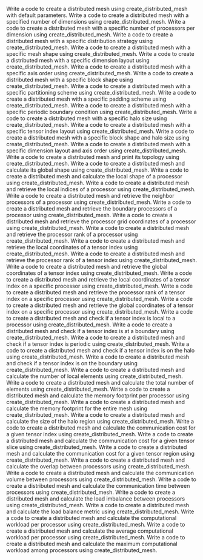Write a code to create a distributed mesh using create_distributed_mesh with default parameters.
Write a code to create a distributed mesh with a specified number of dimensions using create_distributed_mesh.
Write a code to create a distributed mesh with a specific number of processors per dimension using create_distributed_mesh.
Write a code to create a distributed mesh with a specific distribution strategy using create_distributed_mesh.
Write a code to create a distributed mesh with a specific mesh shape using create_distributed_mesh.
Write a code to create a distributed mesh with a specific dimension layout using create_distributed_mesh.
Write a code to create a distributed mesh with a specific axis order using create_distributed_mesh.
Write a code to create a distributed mesh with a specific block shape using create_distributed_mesh.
Write a code to create a distributed mesh with a specific partitioning scheme using create_distributed_mesh.
Write a code to create a distributed mesh with a specific padding scheme using create_distributed_mesh.
Write a code to create a distributed mesh with a specific periodic boundary condition using create_distributed_mesh.
Write a code to create a distributed mesh with a specific halo size using create_distributed_mesh.
Write a code to create a distributed mesh with a specific tensor index layout using create_distributed_mesh.
Write a code to create a distributed mesh with a specific block shape and halo size using create_distributed_mesh.
Write a code to create a distributed mesh with a specific dimension layout and axis order using create_distributed_mesh.
Write a code to create a distributed mesh and print its topology using create_distributed_mesh.
Write a code to create a distributed mesh and calculate its global shape using create_distributed_mesh.
Write a code to create a distributed mesh and calculate the local shape of a processor using create_distributed_mesh.
Write a code to create a distributed mesh and retrieve the local indices of a processor using create_distributed_mesh.
Write a code to create a distributed mesh and retrieve the neighbor processors of a processor using create_distributed_mesh.
Write a code to create a distributed mesh and retrieve the boundary processors of a processor using create_distributed_mesh.
Write a code to create a distributed mesh and retrieve the processor grid coordinates of a processor using create_distributed_mesh.
Write a code to create a distributed mesh and retrieve the processor rank of a processor using create_distributed_mesh.
Write a code to create a distributed mesh and retrieve the local coordinates of a tensor index using create_distributed_mesh.
Write a code to create a distributed mesh and retrieve the processor rank of a tensor index using create_distributed_mesh.
Write a code to create a distributed mesh and retrieve the global coordinates of a tensor index using create_distributed_mesh.
Write a code to create a distributed mesh and retrieve the local coordinates of a tensor index on a specific processor using create_distributed_mesh.
Write a code to create a distributed mesh and retrieve the processor rank of a tensor index on a specific processor using create_distributed_mesh.
Write a code to create a distributed mesh and retrieve the global coordinates of a tensor index on a specific processor using create_distributed_mesh.
Write a code to create a distributed mesh and check if a tensor index is local to a processor using create_distributed_mesh.
Write a code to create a distributed mesh and check if a tensor index is at a boundary using create_distributed_mesh.
Write a code to create a distributed mesh and check if a tensor index is periodic using create_distributed_mesh.
Write a code to create a distributed mesh and check if a tensor index is on the halo using create_distributed_mesh.
Write a code to create a distributed mesh and check if a tensor index is on the boundary using create_distributed_mesh.
Write a code to create a distributed mesh and calculate the number of local elements using create_distributed_mesh.
Write a code to create a distributed mesh and calculate the total number of elements using create_distributed_mesh.
Write a code to create a distributed mesh and calculate the memory footprint per processor using create_distributed_mesh.
Write a code to create a distributed mesh and calculate the memory footprint for the entire mesh using create_distributed_mesh.
Write a code to create a distributed mesh and calculate the size of the halo region using create_distributed_mesh.
Write a code to create a distributed mesh and calculate the communication cost for a given tensor index using create_distributed_mesh.
Write a code to create a distributed mesh and calculate the communication cost for a given tensor slice using create_distributed_mesh.
Write a code to create a distributed mesh and calculate the communication cost for a given tensor region using create_distributed_mesh.
Write a code to create a distributed mesh and calculate the overlap between processors using create_distributed_mesh.
Write a code to create a distributed mesh and calculate the communication volume between processors using create_distributed_mesh.
Write a code to create a distributed mesh and calculate the communication time between processors using create_distributed_mesh.
Write a code to create a distributed mesh and calculate the load imbalance between processors using create_distributed_mesh.
Write a code to create a distributed mesh and calculate the load balance metric using create_distributed_mesh.
Write a code to create a distributed mesh and calculate the computational workload per processor using create_distributed_mesh.
Write a code to create a distributed mesh and calculate the average computational workload per processor using create_distributed_mesh.
Write a code to create a distributed mesh and calculate the maximum computational workload among processors using create_distributed_mesh.
